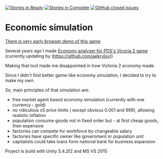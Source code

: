 [![Stories in Ready](https://badge.waffle.io/Nashet/EconomicSimulation.png?label=bug&title=Bugs)](https://waffle.io/Nashet/EconomicSimulation)
[![Stories in Complete](https://badge.waffle.io/Nashet/EconomicSimulation.png?label=enhancement&title=Progress)](https://waffle.io/Nashet/EconomicSimulation)
[![GitHub closed issues](https://img.shields.io/github/issues-closed/badges/shields.svg)](https://github.com/Nashet/EconomicSimulation)
# Economic simulation

[There is very early browser demo of this game](http://nashet.github.io/EconomicSimulation/WEBGL/index.html)

Several years ago I made [Economy analyzer for PDS's Vicoria 2 game](https://github.com/aekrylov/vic2_economy_analyzer) (currently updating by (https://github.com/aekrylov))

Making that tool made me disappointed in how Victoria 2 economy made.

Since I didn't find better game-like economy simulation,  I decided to try to make my own.

So, main principles of that simulation are:
* free market agent based economy simulation (currently with one currency - gold)
* no ridiculous x5 price limits ( except obvious 0.001 and 999), allowing realistic inflation
* population consume goods not in fixed order but - at first cheap goods, then expensive
* factories can compete for workforce by changeable salary
* factories have specific owner like government or population unit
* capitalists could take loans form national bank for business expansion 

Project is build with Unity 5.4.2f2 and MS VS 2015
